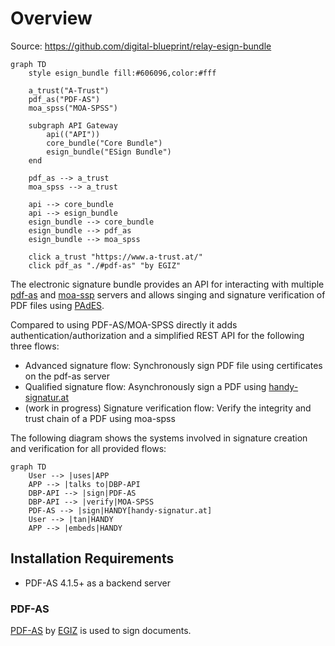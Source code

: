 # Overview

Source: https://github.com/digital-blueprint/relay-esign-bundle

```mermaid
graph TD
    style esign_bundle fill:#606096,color:#fff

    a_trust("A-Trust")
    pdf_as("PDF-AS")
    moa_spss("MOA-SPSS")

    subgraph API Gateway
        api(("API"))
        core_bundle("Core Bundle")
        esign_bundle("ESign Bundle")
    end

    pdf_as --> a_trust
    moa_spss --> a_trust

    api --> core_bundle
    api --> esign_bundle
    esign_bundle --> core_bundle
    esign_bundle --> pdf_as
    esign_bundle --> moa_spss

    click a_trust "https://www.a-trust.at/"
    click pdf_as "./#pdf-as" "by EGIZ"
```

The electronic signature bundle provides an API for interacting with multiple [pdf-as](https://www.egiz.gv.at/en/schwerpunkte/16-pdf-as) and [moa-ssp](https://www.egiz.gv.at/en/schwerpunkte/13-moaspssid) servers and allows singing and signature verification of PDF files using [PAdES](https://en.wikipedia.org/wiki/PAdES).

Compared to using PDF-AS/MOA-SPSS directly it adds authentication/authorization
and a simplified REST API for the following three flows:

* Advanced signature flow: Synchronously sign PDF file using certificates on the pdf-as server
* Qualified signature flow: Asynchronously sign a PDF using [handy-signatur.at](https://www.handy-signatur.at)
* (work in progress) Signature verification flow: Verify the integrity and trust chain of a PDF using moa-spss

The following diagram shows the systems involved in signature creation and verification for all provided flows:

```mermaid
graph TD
    User --> |uses|APP
    APP --> |talks to|DBP-API
    DBP-API --> |sign|PDF-AS
    DBP-API --> |verify|MOA-SPSS
    PDF-AS --> |sign|HANDY[handy-signatur.at]
    User --> |tan|HANDY
    APP --> |embeds|HANDY
```

## Installation Requirements

- PDF-AS 4.1.5+ as a backend server

### PDF-AS

[PDF-AS](https://www.egiz.gv.at/en/schwerpunkte/16-pdf-as) by [EGIZ](https://www.egiz.gv.at/en/)
is used to sign documents.